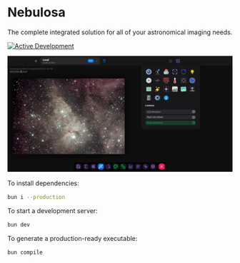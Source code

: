 # Nebulosa

The complete integrated solution for all of your astronomical imaging needs.

[![Active Development](https://img.shields.io/badge/Maintenance%20Level-Actively%20Developed-brightgreen.svg)](https://gist.github.com/cheerfulstoic/d107229326a01ff0f333a1d3476e068d)

![](home.webp)

To install dependencies:

```bash
bun i --production
```

To start a development server:

```bash
bun dev
```

To generate a production-ready executable:

```bash
bun compile
```
